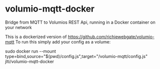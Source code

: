 # volumio-mqtt-docker
Bridge from MQTT to Volumios REST Api, running in a Docker container on your network

This is a dockerized version of https://github.com/richiewebgate/volumio-mqtt
To run this simply add your config as a volume:

sudo docker run --mount type=bind,source="$(pwd)/config.js",target="/volumio-mqtt/config.js" jlti/volumio-mqtt-docker
